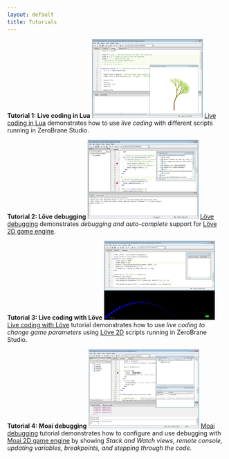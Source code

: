 ```yaml
---
layout: default
title: Tutorials
---
```


**Tutorial 1: Live coding in Lua**
<a href="http://youtu.be/FpxIfCHKGpQ?hd=1">
<img src="images/tut-live-coding.png" /></a>
[Live coding in Lua](http://notebook.kulchenko.com/zerobrane/live-coding-in-lua-bret-victor-style)
demonstrates how to use _live coding_ with different scripts running in ZeroBrane Studio.

**Tutorial 2: Löve debugging**
<a href="http://youtu.be/Gi6rrwWvMFE?hd=1">
<img src="images/tut-love2d-debugging.png" /></a>
[Löve debugging](http://notebook.kulchenko.com/zerobrane/love2d-debugging)
demonstrates _debugging and auto-complete_ support for [Löve 2D game engine](http://love2d.org/).

**Tutorial 3: Live coding with Löve**
<a href="http://youtu.be/odGXWCa2oAY?hd=1">
<img src="images/tut-love2d-livecoding.png" /></a>
[Live coding with Löve](http://notebook.kulchenko.com/zerobrane/live-coding-with-love) tutorial
demonstrates how to use _live coding to change game parameters_ using [Löve 2D](http://love2d.org/)
scripts running in ZeroBrane Studio.

**Tutorial 4: Moai debugging**
<a href="http://youtu.be/rDKzl7Nrq94?hd=1">
<img src="images/tut-moai-debugging.png" /></a>
[Moai debugging](http://notebook.kulchenko.com/zerobrane/moai-debugging-with-zerobrane-studio) tutorial
demonstrates how to configure and use debugging with [Moai 2D game engine](http://getmoai.com/)
by showing _Stack and Watch views, remote console, updating variables,
breakpoints, and stepping through the code_.
